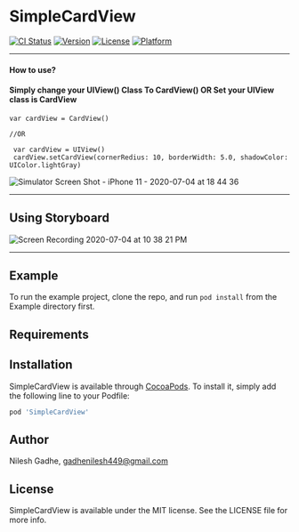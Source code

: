 # SimpleCardView

[![CI Status](https://img.shields.io/travis/Nilesh/SimpleCardView.svg?style=flat)](https://travis-ci.org/Nilesh/SimpleCardView)
[![Version](https://img.shields.io/cocoapods/v/SimpleCardView.svg?style=flat)](https://cocoapods.org/pods/SimpleCardView)
[![License](https://img.shields.io/cocoapods/l/SimpleCardView.svg?style=flat)](https://cocoapods.org/pods/SimpleCardView)
[![Platform](https://img.shields.io/cocoapods/p/SimpleCardView.svg?style=flat)](https://cocoapods.org/pods/SimpleCardView)

---
#### How to use?
#### Simply change your UIView() Class To CardView() **OR** Set your UIView class is CardView
~~~
var cardView = CardView()

//OR
 
 var cardView = UIView()
 cardView.setCardView(cornerRedius: 10, borderWidth: 5.0, shadowColor: UIColor.lightGray)
~~~

![Simulator Screen Shot - iPhone 11 - 2020-07-04 at 18 44 36](https://user-images.githubusercontent.com/29631918/86517198-c88da100-be44-11ea-9781-9e9a83591d61.png)

---
## Using Storyboard

![Screen Recording 2020-07-04 at 10 38 21 PM](https://user-images.githubusercontent.com/29631918/86517633-19eb5f80-be48-11ea-955c-efcc2175d1bf.gif)

---
## Example

To run the example project, clone the repo, and run `pod install` from the Example directory first.

## Requirements

## Installation

SimpleCardView is available through [CocoaPods](https://cocoapods.org). To install
it, simply add the following line to your Podfile:

```ruby
pod 'SimpleCardView'
```

## Author

Nilesh Gadhe, gadhenilesh449@gmail.com

## License

SimpleCardView is available under the MIT license. See the LICENSE file for more info.
